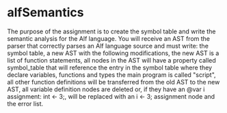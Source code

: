 # alfSemantics
The purpose of the assignment is to create the symbol table and write the semantic analysis for the Alf language. You will receive an AST from the parser that correctly parses an Alf language source and must write: the symbol table, a new AST with the following modifications, the new AST is a list of function statements, all nodes in the AST will have a property called symbol_table that will reference the entry in the symbol table where they declare variables, functions and types the main program is called "script", all other function definitions will be transferred from the old AST to the new AST, all variable definition nodes are deleted or, if they have an @var i assignment: int ← 3;, will be replaced with an i ← 3; assignment node and the error list.
